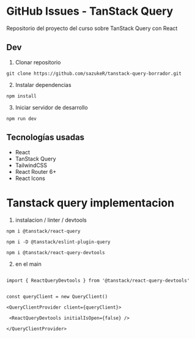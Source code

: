# GitHub Issues - TanStack Query

Repositorio del proyecto del curso sobre TanStack Query con React

## Dev

1. Clonar repositorio

```
git clone https://github.com/sazukeR/tanstack-query-borrador.git
```

2. Instalar dependencias

```
npm install
```

3. Iniciar servidor de desarrollo

```
npm run dev
```

## Tecnologías usadas

- React
- TanStack Query
- TailwindCSS
- React Router 6+
- React Icons

# Tanstack query implementacion

1. instalacion / linter / devtools

```
npm i @tanstack/react-query
```

```
npm i -D @tanstack/eslint-plugin-query
```

```
npm i @tanstack/react-query-devtools
```

2. en el main

```

import { ReactQueryDevtools } from '@tanstack/react-query-devtools'


const queryClient = new QueryClient()

<QueryClientProvider client={queryClient}>

 <ReactQueryDevtools initialIsOpen={false} />

</QueryClientProvider>
```
